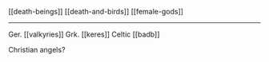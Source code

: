 [[death-beings]]
[[death-and-birds]]
[[female-gods]]

---


Ger. [[valkyries]]
Grk. [[keres]]
Celtic [[badb]]



Christian angels?